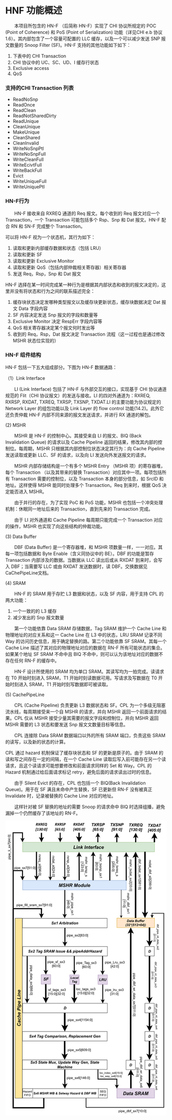 #  HNF 功能概述
&emsp;&emsp;本项目所包含的 HN-F （后简称 HN-F）实现了 CHI 协议所规定的 POC (Point of Coherence) 和 PoS (Point of Serialization) 功能（详见CHI e.b 协议 1.6）。其内部包含了一个容量可配置的 LLC 缓存，以及一个可以减少发送 SNP 报文数量的 Snoop Filter (SF)。HN-F 支持的其他功能如下如下：

1. 下表中的 CHI Transaction
2. CHI 协议中的 UC、SC、UD、I 缓存行状态
3. Exclusive access
4. QoS

### 支持的CHI Transaction 列表
- ReadNoSnp
- ReadOnce
- ReadClean
- ReadNotSharedDirty
- ReadUnique
- CleanUnique
- MakeUnique
- CleanShared
- CleanInvalid
- WriteNoSnpPtl
- WriteNoSnpFull
- WriteCleanFull
- WriteEcivtFull
- WriteBackFull
- Evict
- WriteUniqueFull
- WriteUniquePtl

### HN-F行为
&emsp;&emsp;HN-F 接收来自 RXREQ 通道的 Req 报文。每个收到的 Req 报文对应一个 Transaction，一个 Transaction 可能包括多个 Rsp、Snp 和 Dat 报文。HN-F 配合 RN 和 SN-F 完成整个 Transaction。

可以将 HN-F 视为一个状态机，其行为如下：

1. 读取和更新内部缓存数据和状态（包括 LRU）
2. 读取和更新 SF
3. 读取和更新 Exclusive Monitor
4. 读取和更新 QoS（包括内部仲裁相关寄存器）相关寄存器
5. 发送 Req，Rsp，Snp 和 Dat 报文

HN-F 选择在某一时间完成某一种行为是根据其内部状态和收到的报文决定的，这里并没有将状态和行为之间的联系描述完全：

1. 缓存块状态决定发哪种类型报文以及缓存块更新状态，缓存块数据决定 Dat 报文 Data 字段内容
2. SF 内容决定发送 Snp 报文的字段和数量等
3. Exclusive Monitor 决定 RespErr 字段内容等
4. QoS 相关寄存器决定某个报文何时发出等
5. 收到的 Req，Rsp，Dat 报文决定 Transaction 流程（这一过程也是通过修改 MSHR 状态位实现的）

### HN-F 组件结构

HN-F 包括一下五大组成部分。下图为 HN-F 数据通路：

（1）Link Interface

&emsp;&emsp;LI (Link Interface) 包括了 HN-F 与外部交互的接口，实现基于 CHI 协议通道规范的 Flit（CHI 协议报文）的发送与接收。LI 的四对外通道为：RXREQ, RXRSP, RXDAT, TXREQ, TXRSP, TXSNP, TXDAT.LI 的主要功能为协议规定的 Network Layer 的组包功能以及 Link Layer 的 flow control 功能(14.2)。此外它还负责仲裁 HN-F 内部不同来源的报文发送请求，并进行 RX 通道的解包。

(2) MSHR

&emsp;&emsp;MSHR 是 HN-F 的控制中心。其接受来自 LI 的报文、BIQ (Back Invalidation Queue) 的请求以及 Cache Pipeline 返回的结果，修改其内部的控制位。每周期，MSHR 只根据其内部控制位状态决定其行为：向 Cache Pipeline 发送读取或更新 LLC、SF 的请求，以及向 LI 发送向外发送报文的请求。

&emsp;&emsp;MSHR 内部存储结构是一个有多个 MSHR Entry （MSHR 项）的寄存器堆，每个 Transaction （以及其带来的替换 Transaction）对应其中一项。每项包括所有 Transaction 需要的控制位，以及 Transaction 本身的部分信息，如 SrcID 和地址。这样使得 MSHR 能同时处理多个 Transaction。Req 到来时，根据 QoS 决定能否进入 MSHR。

&emsp;&emsp;由于并行的存在，为了实现 PoC 和 PoS 功能，MSHR 也包括一个冲突处理机制：休眠同一地址后来的 Transaction，直到先来的 Transaction 完成。

&emsp;&emsp;由于 LI 对外通道和 Cache Pipeline 每周期只能完成一个 Transaction 对应的操作，MSHR 也实现了向这些结构的仲裁功能。

(3) Data Buffer

&emsp;&emsp;DBF (Data Buffer) 是一个寄存器堆，和 MSHR 项数量一样，一一对应。其每一项包括数据和 Byte Enable（含义同协议中的 BE）。DBF 的功能是暂存 Transaction 内部涉及的数据。当数据从 LLC 读出后或从 RXDAT 到来时，会写入 DBF；当需要写 LLC 或由 RXDAT 发送数据时，读 DBF。交换数据见 CaChePipeLine文档。

(4) SRAM

&emsp;&emsp;HN-F 的 SRAM 用于存贮 L3 数据和状态，以及 SF 内容，用于支持 CPL 的两大功能：

1. 一个一致的的 L3 缓存
2. 减少发出的 Snp 报文数量

&emsp;&emsp;第一个功能依靠 Data SRAM 存储数据，Tag SRAM 维护一个 Cache Line 和物理地址的对应关系和这一 Cache Line 在 L3 中的状态，LRU SRAM 记录不同 Way 的访问历史信息，用于确定替换的路。第二个功能依靠 SF SRAM。其每一个 Cache Line 描述了其对应的物理地址对应的数据在 RN-F 所有可能状态的集合。如果某个地址 SF SRAM 不命中且 BIQ 不命中，则可以认为该地址对应的数据不存在任何 RN-F 的缓存中。

&emsp;&emsp;HN-F 设计所使用的 SRAM 均为单口 SRAM。其读写均为一拍完成。读请求在 T0 开始时刻进入 SRAM，T1 开始时刻读数据可用。写请求及写数据在 T0 开始时刻进入 SRAM，T1 开始时刻写数据即可被读取。

(5) CachePipeLine

&emsp;&emsp;CPL (Cache Pipeline) 负责更新 L3 数据状态和 SF。CPL 为一个多级无阻塞流水线，每周期接受来一个自 MSHR 的请求，并向 MSHR 返回一个前面请求的结果。CPL 仅从 MSHR 接受少量其需要的报文字段和控制位，并向 MSHR 返回 MSHR 需要的 L3 状态和要发送 Snp 报文文数量目标等信息。

&emsp;&emsp;CPL 连接除 Data SRAM 数据端口以外的所有 SRAM 端口，负责这些 SRAM 的读写，以及新的状态的计算。

CPL 通过 hazard 机制保证了缓存块状态和 SF 的更新是原子的。由于 SRAM 的读和写之间存在一定的间隔，在一个 Cache Line 读取后写入前可能存在另一个读请求，且这个读请求可能想要修改和前面请求同样的 Set 和 Way。CPL 的 Hazard 机制通过给后面请求标记 retry，避免后面的请求读出过时的信息。

&emsp;&emsp;由于 Silent Evict 的存在，CPL 也包括一个 BIQ(Back Invalidation Queue)。用于在 SF 满且未命中产生替换，SF 已更新但 RN-F 没有被真正 Invalidate 时，记录被替换的 Cache Line 对应的地址。

&emsp;&emsp;这样针对被 SF 替换的地址的需要 Snoop 的请求命中 BIQ 时选择组播，避免漏掉一个仍然缓存了该地址的 RN-F。

![HN-F](./images/wenyuhe_hnf_v8.svg)
